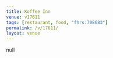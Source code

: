 ```yaml
---
title: Koffee Inn
venue: v17611
tags: [restaurant, food, "fhrs:708683"]
permalink: /v/17611/
layout: venue
---
```

null